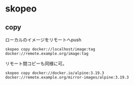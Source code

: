 # skopeo

## copy

ローカルのイメージをリモートへpush

```console
skopeo copy docker://localhost/image:tag docker://remote.example.org/image:tag
```

リモート間コピーも同様に可。

```console
skopeo copy docker://docker.io/alpine:3.19.3 docker://remote.example.org/mirror-images/alpine:3.19.3
```
